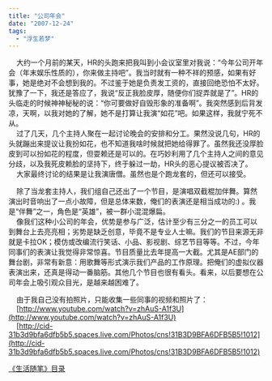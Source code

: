 ```yaml
---
title: "公司年会"
date: "2007-12-24"
tags: 
  - "浮生若梦"
---
```


    大约一个月前的某天，HR的头跑来把我叫到小会议室里对我说：“今年公司开年会（年末娱乐性质的），你来做主持吧”。我当时就有一种不祥的预感，如果有好事，她是绝对不会想到我的。不过鉴于她是负责发工资的，直接回绝恐怕不太好。犹豫了一下，我还是答应了，我说“反正我脸皮厚，随便你们捉弄就是了”。HR的头临走的时候神神秘秘的说：“你可要做好自毁形象的准备啊”。我突然感到后背发凉，天啊，以我对她的了解，她不是打算让我演“如花”吧。如果这样，我就宁死不从。  
    过了几天，几个主持人聚在一起讨论晚会的安排和分工。果然没说几句，HR的头就蹦出来提议让我扮如花，也不知道我啥时候就把她给得罪了。虽然我还没厚脸皮到可以扮如花的程度，但耍赖还是可以的。在巧妙利用了几个主持人之间的意见分歧，以及我死皮赖脸的坚持下，终于躲过一劫，HR头的恶心提议被否决了。  
    大家最终讨论的结果是让我演唐僧。虽然也是个跑龙套的，但还可以接受。  

    除了当龙套主持人，我们组自己还出了一个节目，是演唱双截棍加伴舞。算然演出时音响出了一点小故障，但是总体来数，俺们的表演还是相当成功的:) 。我是“伴舞”之一，角色是“英雄”，被一群小混混爆扁。  
    像我们这种小公司的年会，优势是参与广泛，估计至少有三分之一的员工可以到舞台上去亮亮相；劣势是缺乏创意，毕竟不是专业人士嘛。我们的节目来源无非就是卡拉OK；模仿或改编流行笑话、小品、影视剧、综艺节目等等。不过，今年同事们的表演让我觉得非常惊喜。节目质量比去年提高一大截。尤其是AE部门的舞台剧，非常有新意：用歌舞等形式演示我们产品的工作原理。把俺们的虚拟仪器表演出来，还真是得动一番脑筋。其他几个节目也很有看头。看来，以后要想在公司年会上吸引观众目光，是越来越困难了。

    由于我自己没有拍照片，只能收集一些同事的视频和照片了：  
    [http://www.youtube.com/watch?v=zhAuS-A1f3U](http://www.youtube.com/watch?v=zhAuS-A1f3U)  
    [http://cid-31b3d9bfa6dfb5b5.spaces.live.com/Photos/cns!31B3D9BFA6DFB5B5!1012](http://cid-31b3d9bfa6dfb5b5.spaces.live.com/Photos/cns!31B3D9BFA6DFB5B5!1012)

[《生活随笔》目录](mmm2007-10-25_18.59/mmm2007-10-25_18.59/Blog/cns!1pU-rgQVTuuWM1TX8W8PfmDA!1123.entry)
